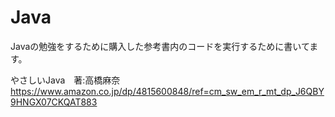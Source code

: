 # Java

Javaの勉強をするために購入した参考書内のコードを実行するために書いてます。

やさしいJava　著:高橋麻奈 
https://www.amazon.co.jp/dp/4815600848/ref=cm_sw_em_r_mt_dp_J6QBY9HNGX07CKQAT883
